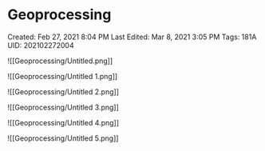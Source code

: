 # Geoprocessing

Created: Feb 27, 2021 8:04 PM
Last Edited: Mar 8, 2021 3:05 PM
Tags: 181A
UID: 202102272004

![[Geoprocessing/Untitled.png]]

![[Geoprocessing/Untitled 1.png]]

![[Geoprocessing/Untitled 2.png]]

![[Geoprocessing/Untitled 3.png]]

![[Geoprocessing/Untitled 4.png]]

![[Geoprocessing/Untitled 5.png]]